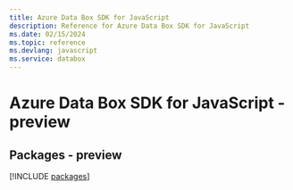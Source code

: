 ```yaml
---
title: Azure Data Box SDK for JavaScript
description: Reference for Azure Data Box SDK for JavaScript
ms.date: 02/15/2024
ms.topic: reference
ms.devlang: javascript
ms.service: databox
---
```

# Azure Data Box SDK for JavaScript - preview
## Packages - preview
[!INCLUDE [packages](data-box-index.md)]